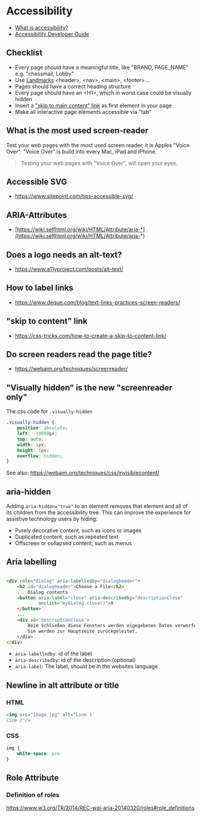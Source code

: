 # Accessibility

- [What is accessibility?](https://developer.mozilla.org/en-US/docs/Learn/Accessibility/What_is_accessibility)
- [Accessibility Developer Guide](https://www.accessibility-developer-guide.com)

## Checklist

- Every page should have a meaningful title, like "BRAND, PAGE_NAME" e.g. "chessmail, Lobby"
- Use [Landmarks](https://webaim.org/techniques/aria/#landmarks) &lt;header>, &lt;nav>, &lt;main>, &lt;footer>...
- Pages should have a correct heading structure
- Every page should have an &lt;H1>, which in worst case could be visually hidden
- Insert a ["skip to main content" link](https://css-tricks.com/how-to-create-a-skip-to-content-link/) as first element
  in your page
- Make all interactive page elements accessible via "tab"

## What is the most used screen-reader

Test your web pages with the most used screen reader, it is Apples "Voice Over". "Voice Over"
is build into every Mac, iPad and iPhone.

> Testing your web pages with "Voice Over", will open your eyes.

## Accessible SVG

- https://www.sitepoint.com/tips-accessible-svg/

## ARIA-Attributes

- [https://wiki.selfhtml.org/wiki/HTML/Attribute/aria-*](https://wiki.selfhtml.org/wiki/HTML/Attribute/aria-*)

## Does a logo needs an alt-text?

- https://www.a11yproject.com/posts/alt-text/

## How to label links

- https://www.deque.com/blog/text-links-practices-screen-readers/

## "skip to content" link

- https://css-tricks.com/how-to-create-a-skip-to-content-link/

## Do screen readers read the page title?

- https://webaim.org/techniques/screenreader/

## "Visually hidden" is the new "screenreader only"

The css code for `.visually-hidden`

```css
.visually-hidden {
    position: absolute;
    left: -10000px;
    top: auto;
    width: 1px;
    height: 1px;
    overflow: hidden;
}
```

See also: https://webaim.org/techniques/css/invisiblecontent/

## aria-hidden

Adding `aria-hidden="true"` to an element removes that element and all of its children from the accessibility tree. This
can improve the experience for assistive technology users by hiding:

- Purely decorative content, such as icons or images
- Duplicated content, such as repeated text
- Offscreen or collapsed content, such as menus

## Aria labelling

```html

<div role="dialog" aria-labelledby="dialogheader">
    <h2 id="dialogheader">Choose a File</h2>
    ... Dialog contents
    <button aria-label="close" aria-describedby="descriptionClose"
            onclick="myDialog.close()">X
    </button>
    ...
    <div id="descriptionClose">
        Beim Schließen diese Fensters werden eigegebenen Daten verworfen.
        Sie werden zur Hauptseite zurückgeleitet.
    </div>
</div>
```

- `aria-labelledby`: id of the label
- `aria-describedby`: id of the description (optional)
- `aria-label`: The label, should be in the websites language

## Newline in alt attribute or title

### HTML

```html
<img src="image.jpg" alt="Line 1
Line 2"/>
```

### CSS

```css
img {
    white-space: pre
}
```

## Role Attribute

### Definition of roles

https://www.w3.org/TR/2014/REC-wai-aria-20140320/roles#role_definitions

